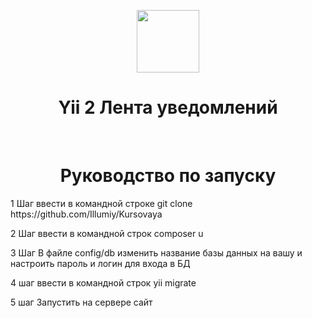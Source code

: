 <p align="center">
    <a href="https://github.com/yiisoft" target="_blank">
        <img src="https://avatars0.githubusercontent.com/u/993323" height="100px">
    </a>
    <h1 align="center">Yii 2 Лента уведомлений</h1>
    <br>
</p>
 <h1 align="center">Руководство по запуску</h1>
<p>
1 Шаг 
ввести в командной строке git clone https://github.com/Illumiy/Kursovaya
</p>
<p>
2 Шаг
ввести в командной строк composer u
</p>
<p>
3 Шаг 
В файле config/db изменить название базы данных на вашу и настроить пароль и логин для входа в БД
</p>
<p>
4 шаг
ввести в командной строк yii migrate
</p>
<p>
5 шаг 
Запустить на сервере сайт
</p>
